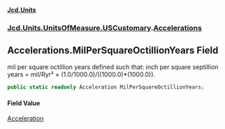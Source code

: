 #### [Jcd.Units](index 'index')
### [Jcd.Units.UnitsOfMeasure.USCustomary](Jcd.Units.UnitsOfMeasure.USCustomary 'Jcd.Units.UnitsOfMeasure.USCustomary').[Accelerations](Accelerations 'Jcd.Units.UnitsOfMeasure.USCustomary.Accelerations')

## Accelerations.MilPerSquareOctillionYears Field

mil per square octillion years defined such that: inch per square septillion years = mil/Ryr² ×
(1.0/1000.0)/((1000.0)*(1000.0)).

```csharp
public static readonly Acceleration MilPerSquareOctillionYears;
```

#### Field Value
[Acceleration](Acceleration 'Jcd.Units.UnitTypes.Acceleration')